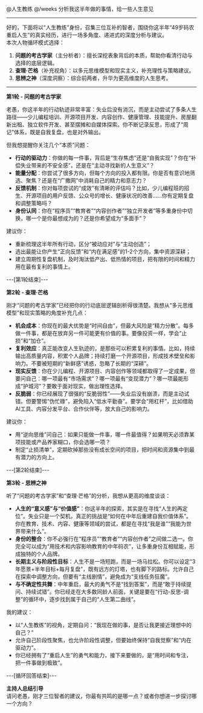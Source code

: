 @人生教练 @/weeks 分析我这半年做的事情，给一些人生意见

---

好的，下面将以“人生教练”身份，召集三位互补的智者，围绕你这半年“49岁码农重启人生”的真实经历，进行一场多角度、递进式的深度分析与建议。  
本次人物循环模式选择：

1. **问题的考古学家**（主分析者）：擅长深挖表象背后的本质，帮助你看清行动与选择的底层逻辑。
2. **查理·芒格**（补充视角）：以多元思维模型和现实主义，补充理性与策略建议。
3. **思辨之神**（深度洞察）：综合前两者，升华为更高维度的人生思考。

---

**第1轮 - 问题的考古学家**

老愚，你这半年的行动轨迹非常丰富：失业后没有消沉，而是主动尝试了多条人生路径——少儿编程培训、开源项目开发、内容创作、健康管理、技能提升、房屋翻新出租、独立软件开发、甚至摆摊和自媒体探索。你不断记录反思，形成了“周记”体系，既是自我复盘，也是对外输出。

但我想提醒你关注几个“本质”问题：

- **行动的驱动力**：你做的每一件事，背后是“生存焦虑”还是“自我实现”？你在“补偿失业带来的不安全感”，还是在“主动寻找新的人生意义”？
- **能量分配**：你尝试了很多方向，但每个方向的投入都有限。你是否有意识地筛选、聚焦？还是在“广撒网”中消耗自己的精力和意志力？
- **反馈机制**：你对每项尝试的“成效”有清晰的评估吗？比如，少儿编程班的招生、开源项目的用户反馈、公众号的增长、健康状况的改善……你有定期复盘和调整策略吗？
- **身份认同**：你在“程序员”“教育者”“内容创作者”“独立开发者”等多重身份中切换，哪一个是你最想成为的？还是你希望成为“多面手”？

建议你：
- 重新梳理这半年所有行动，区分“被动应对”与“主动创造”；
- 选出最能让你产生“正向反馈”和“内在满足感”的1-2个方向，集中资源深耕；
- 建立周期性复盘机制，及时淘汰低产出、低热情的项目，把有限的时间和精力用在最有复利的事情上。

---[第1轮结束]---

**第2轮 - 查理·芒格**

刚才“问题的考古学家”已经把你的行动底层逻辑剖析得很清楚。我想从“多元思维模型”和现实策略的角度补充几点：

- **机会成本**：你现在的最大优势是“时间自由”，但最大风险是“精力分散”。每多做一件事，都是在放弃另一件可能更有价值的事。要像投资一样，学会“止损”和“加仓”。
- **复利效应**：真正能改变人生轨迹的，是那些可以积累复利的事情。比如，持续输出高质量内容，积累个人品牌；持续打磨一个开源项目，形成技术壁垒和影响力。不要被短期的“新鲜感”诱惑，忽略了长期的“深耕”。
- **现实反馈**：你在少儿编程、开源项目、内容创作等领域都取得了一定成果，但要问自己：哪一项最有“市场需求”？哪一项最有“变现潜力”？哪一项最能形成“护城河”？要敢于面对现实，做出理性选择。
- **反脆弱**：你已经展现了很强的“反脆弱性”——失业后没有崩溃，而是主动试错。但要警惕“伪忙碌”，避免陷入“低水平勤奋”。要学会“用杠杆”，比如借助AI工具、内容分发平台、合作伙伴等，放大自己的影响力。

建议你：
- 用“逆向思维”问自己：如果只能做一件事，哪一件最值得？如果明天必须靠某项技能或产品养家糊口，你会选哪一项？
- 制定“止损清单”，定期砍掉那些没有成长空间的项目，把时间和资源集中到最有潜力的方向上。

---[第2轮结束]---

**第3轮 - 思辨之神**

听了“问题的考古学家”和“查理·芒格”的分析，我想从更高的维度谈谈：

- **人生的“意义感”与“价值感”**：你这半年的探索，其实是在寻找“人生的再定位”。失业只是一个契机，真正的挑战是“如何在中年后重建自我价值体系”。你在教育、技术、内容、健康等领域的尝试，都是在寻找“我是谁”“我能为世界带来什么”。
- **身份的整合**：你不必强行在“程序员”“教育者”“内容创作者”之间做二选一。你完全可以成为“用技术和内容影响教育的中年码农”，让多重身份互相赋能，形成独特的个人品牌。
- **长期主义与阶段性目标**：人生不是一场短跑，而是一场马拉松。你可以设定“3年愿景+半年目标+每月复盘”，既有远方的灯塔，也有脚下的路标。允许自己在探索中调整方向，但要有“主线剧情”，避免成为“支线任务狂魔”。
- **与不确定性共舞**：中年重启，最大的勇气不是“找到答案”，而是“敢于持续提问、持续试错”。你已经走在大多数同龄人前面，关键是要在“行动-反思-调整”的循环中，逐步找到属于自己的“人生第二曲线”。

我的建议：
- 以“人生教练”的视角，定期自问：“我现在做的事，是否让我更接近理想中的自己？”
- 允许自己阶段性聚焦，也允许阶段性调整，但要始终保持“自我觉察”和“内在驱动力”。
- 你已经拥有了“重启人生”的勇气和能力，接下来要做的，是“用时间和专注，把一件事做到极致”。

---[循环回答结束]---

**主持人总结引导**  
请问老愚，刚才三位智者的建议，你最有共鸣的是哪一点？或者你想进一步探讨哪一个方向？
